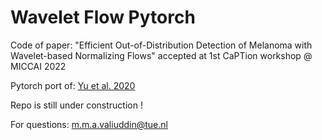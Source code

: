 # Wavelet Flow Pytorch

Code of paper: "Efficient Out-of-Distribution Detection of Melanoma with Wavelet-based Normalizing Flows" accepted at 1st CaPTion workshop @ MICCAI 2022

Pytorch port of: <a href="https://arxiv.org/abs/2010.13821">Yu et al. 2020</a>

Repo is still under construction !

For questions: m.m.a.valiuddin@tue.nl
